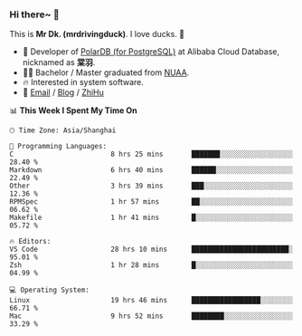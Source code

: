 ### Hi there~ 🫡

This is **Mr Dk. (mrdrivingduck)**. I love ducks. 🦆

- 🍊 Developer of [PolarDB (for PostgreSQL)](https://github.com/ApsaraDB/PolarDB-for-PostgreSQL) at Alibaba Cloud Database, nicknamed as **棠羽**.
- 👨‍🎓 Bachelor / Master graduated from [NUAA](https://en.wikipedia.org/wiki/Nanjing_University_of_Aeronautics_and_Astronautics).
- 🔥 Interested in system software.
- 🔗 [Email](mailto:mrdrivingduck@gmail.com) / [Blog](https://mrdrivingduck.github.io/blog/) / [ZhiHu](https://www.zhihu.com/people/zhang-jing-tang-78)

<!--START_SECTION:waka-->
📊 **This Week I Spent My Time On** 

```text
🕑︎ Time Zone: Asia/Shanghai

💬 Programming Languages: 
C                        8 hrs 25 mins       ███████░░░░░░░░░░░░░░░░░░   28.40 % 
Markdown                 6 hrs 40 mins       ██████░░░░░░░░░░░░░░░░░░░   22.49 % 
Other                    3 hrs 39 mins       ███░░░░░░░░░░░░░░░░░░░░░░   12.36 % 
RPMSpec                  1 hr 57 mins        ██░░░░░░░░░░░░░░░░░░░░░░░   06.62 % 
Makefile                 1 hr 41 mins        █░░░░░░░░░░░░░░░░░░░░░░░░   05.72 % 

🔥 Editors: 
VS Code                  28 hrs 10 mins      ████████████████████████░   95.01 % 
Zsh                      1 hr 28 mins        █░░░░░░░░░░░░░░░░░░░░░░░░   04.99 % 

💻 Operating System: 
Linux                    19 hrs 46 mins      █████████████████░░░░░░░░   66.71 % 
Mac                      9 hrs 52 mins       ████████░░░░░░░░░░░░░░░░░   33.29 % 
```


<!--END_SECTION:waka-->

<!-- ![Mr Dk.'s GitHub Stats](https://github-readme-stats.vercel.app/api?username=mrdrivingduck&count_private&show_icons=true&theme=buefy) -->

<!-- ![Most Used Languages](https://github-readme-stats.vercel.app/api/top-langs/?username=mrdrivingduck&exclude_repo=mips32-CPU,snort-tcp-socket&theme=buefy&layout=compact&langs_count=10) -->


<!--
**mrdrivingduck/mrdrivingduck** is a ✨ _special_ ✨ repository because its `README.md` (this file) appears on your GitHub profile.

Here are some ideas to get you started:

- 🔭 I’m currently working on ...
- 🌱 I’m currently learning ...
- 👯 I’m looking to collaborate on ...
- 🤔 I’m looking for help with ...
- 💬 Ask me about ...
- 📫 How to reach me: ...
- 😄 Pronouns: ...
- ⚡ Fun fact: ...
-->
